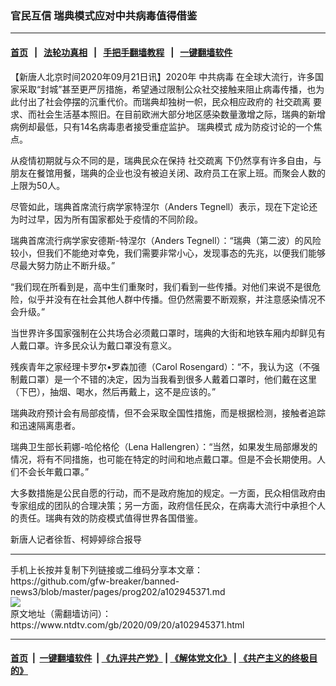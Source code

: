 ### 官民互信 瑞典模式应对中共病毒值得借鉴
------------------------

#### [首页](https://github.com/gfw-breaker/banned-news3/blob/master/README.md) &nbsp;&nbsp;|&nbsp;&nbsp; [法轮功真相](https://github.com/begood0513/basic/blob/master/README.md)  &nbsp;&nbsp;|&nbsp;&nbsp; [手把手翻墙教程](https://github.com/gfw-breaker/guides/wiki)  &nbsp;&nbsp;|&nbsp;&nbsp; [一键翻墙软件](https://github.com/gfw-breaker/nogfw/blob/master/README.md)  



<div><div class="post_content" itemprop="articleBody">
 <p>
  【新唐人北京时间2020年09月21日讯】2020年
  <ok href="https://www.ntdtv.com/gb/中共病毒.htm">
   中共病毒
  </ok>
  在全球大流行，许多国家采取“封城”甚至更严厉措施，希望通过限制公众社交接触来阻止病毒传播，也为此付出了社会停摆的沉重代价。而瑞典却独树一帜，民众相应政府的
  <ok href="https://www.ntdtv.com/gb/社交疏离.htm">
   社交疏离
  </ok>
  要求、而社会生活基本照旧。在目前欧洲大部分地区感染数量激增之际，瑞典的新增病例却最低，只有14名病毒患者接受重症监护。
  <ok href="https://www.ntdtv.com/gb/瑞典模式.htm">
   瑞典模式
  </ok>
  成为防疫讨论的一个焦点。
 </p>
 <p>
  从疫情初期就与众不同的是，瑞典民众在保持
  <ok href="https://www.ntdtv.com/gb/社交疏离.htm">
   社交疏离
  </ok>
  下仍然享有许多自由，与朋友在餐馆用餐，瑞典的企业也没有被迫关闭、政府员工在家上班。而聚会人数的上限为50人。
 </p>
 <p>
  尽管如此，瑞典首席流行病学家特涅尔（Anders Tegnell）表示，现在下定论还为时过早，因为所有国家都处于疫情的不同阶段。
 </p>
 <p>
  瑞典首席流行病学家安德斯-特涅尔（Anders Tegnell）：“瑞典（第二波）的风险较小，但我们不能绝对幸免，我们需要非常小心，发现事态的先兆，以便我们能够尽最大努力防止不断升级。”
 </p>
 <p>
  “我们现在所看到是，高中生们重聚时，我们看到一些传播。对他们来说不是很危险，似乎并没有在社会其他人群中传播。但仍然需要不断观察，并注意感染情况不会升级。”
 </p>
 <p>
  当世界许多国家强制在公共场合必须戴口罩时，瑞典的大街和地铁车厢内却鲜见有人戴口罩。许多民众认为戴口罩没有意义。
 </p>
 <p>
  残疾青年之家经理卡罗尔•罗森加德（Carol Rosengard）：“不，我认为这（不强制戴口罩）是一个不错的决定，因为当我看到很多人戴着口罩时，他们戴在这里（下巴），抽烟、喝水，然后再戴上，这不是应该的。”
 </p>
 <p>
  瑞典政府预计会有局部疫情，但不会采取全国性措施，而是根据检测，接触者追踪和迅速隔离患者。
 </p>
 <p>
  瑞典卫生部长莉娜-哈伦格伦（Lena Hallengren）：“当然，如果发生局部爆发的情况，将有不同措施，也可能在特定的时间和地点戴口罩。但是不会长期使用。人们不会长年戴口罩。”
 </p>
 <p>
  大多数措施是公民自愿的行动，而不是政府施加的规定。一方面，民众相信政府由专家组成的团队的合理决策；另一方面，政府信任民众，在病毒大流行中承担个人的责任。瑞典有效的防疫模式值得世界各国借鉴。
 </p>
 <p>
  新唐人记者徐哲、柯婷婷综合报导
 </p>
 <div class="single_ad">
 </div>
</div>
</div>
<hr/>
手机上长按并复制下列链接或二维码分享本文章：<br/>
https://github.com/gfw-breaker/banned-news3/blob/master/pages/prog202/a102945371.md <br/>
<a href='https://github.com/gfw-breaker/banned-news3/blob/master/pages/prog202/a102945371.md'><img src='https://github.com/gfw-breaker/banned-news3/blob/master/pages/prog202/a102945371.md.png'/></a> <br/>
原文地址（需翻墙访问）：https://www.ntdtv.com/gb/2020/09/20/a102945371.html


------------------------
#### [首页](https://github.com/gfw-breaker/banned-news3/blob/master/README.md) &nbsp;|&nbsp; [一键翻墙软件](https://github.com/gfw-breaker/nogfw/blob/master/README.md) &nbsp;| [《九评共产党》](https://github.com/gfw-breaker/9ping.md/blob/master/README.md#九评之一评共产党是什么) | [《解体党文化》](https://github.com/gfw-breaker/jtdwh.md/blob/master/README.md) | [《共产主义的终极目的》](https://github.com/gfw-breaker/gczydzjmd.md/blob/master/README.md)


<img src='http://gfw-breaker.win/banned-news3/pages/prog202/a102945371.md' width='0px' height='0px'/>